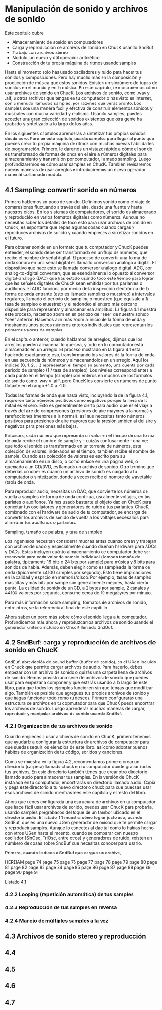 # Manipulación de sonido y archivos de sonido

Este capítulo cubre:
* Almacenamiento de sonido en computadores
* Carga y reproducción de archivos de sonido en ChucK usando SndBuf
* Trabajo con archivos stereo
* Modulo, un nuevo y útil operador aritmético
* Construcción de tu propia máquina de ritmos usando samples

Hasta el momento solo has usado osciladores y ruido para hacer tus sonidos y composiciones. Pero hay mucho más en la composición y producción de música que estos sonidos. Existen un sinnúmero de tupos de sonidos en el mundo y en la música. En este capítulo, te mostraremos cómo usar archivos de sonido en ChucK. Los archivos de sonido, como .wav y .aif, u otros archivos que tengas en tu computador o has visto en internet, son a menudo llamados samples, por razones que verás pronto. Los samples son una manera fácil y efectiva de construir elementos sónicos y musicales con mucha variedad y realismo. Usando samples, puedes acceder una gran colección de sonidos existentes que otra gente ha grabado y sintetizado a lo largo de los años.

En los sigiuentes capítulos aprenderas a sintetizar tus propios sonidos desde cero. Pero en este capítulo, usarás samples para llegar al punto que puedes crear tu propia máquina de ritmos con muchas nuevas habilidades de programación. Primero, le daremos un vistazo rápido a cómo el sonido es transformado de formas de onda en el aire a números digitales para almacenamiento y transmisión por computador, llamado sampling. Luego profundizaremos en cómo usar samples en ChucK. También revisaremos nuevas maneras de usar arreglos e introduciremos un nuevo operador matemático llamado modulo.

## 4.1 Sampling: convertir sonido en números

Primero hablemos un poco de sonido. Definimos sonido como el viaje de compresiones fluctuando a través del aire, desde una fuente y hasta nuestros oídos. En los sistemas de computadores, el sonido es almacenado y reproducido en varios formatos digitales como números. Aunque no necesitas saber los detalles de todo esto para usar archivos de sonido en ChucK, es importante que sepas algunas cosas cuando cargas y reproduces archivos de sonido y cuando empieces a sintetizar sonidos en el futuro.

Para obtener sonido en un formato que tu computador y ChucK pueden entender, el sonido debe ser transformado en un flujo de números, que recibe el nombre de señal digital. El proceso de convertir una forma de onda sonora en una señal digital es llamado conversión análogo a digital. El dispositivo que hace esto se llamada conversor análogo-digital (ADC, por analog-to-digital converter), que es esencialmente lo opuesto al conversor digital-análogo (DAC) que has estado usando todo este tiempo para lograr que las señales digitales de ChucK sean emitidas por tus parlantes o audífonos. El ADC funciona por medio de la inspección electrónica de la forma de onda entrante (esto es llamado sampling o muestreo) a intervalos regulares, llamado el periodo de sampling o muestreo (que equivale a 1/ tasa de sampleo o muestreo) y el redondeo al entero más cercano disponible para representar y almacenar esa amplitud. La figura 4.1 muestra este proceso, haciendo zoom en en periodo de "eee" de nuestro sonido "see" anterior. Hacemos aún más zoom al inicio de la forma de onda y mostramos unos pocos números enteros individuales que representan los primeros valores de samples.

En el capítulo anterior, cuando hablamos de arreglos, dijimos que los arreglos pueden almacenar lo que sea, y todo en tu computador está almacenado en un arreglo. El proceso mostrado en la figura 4.1 está haciendo exactamente eso, transformando los valores de la forma de onda en una secuencia de números y almacenándolos en un arreglo. Aquí los índices (0, 1, 2, ...) representan el tiempo en aumento, una cuenta por cada periodo de sampleo (1 / tasa de sampleo). Los niveles correspondientes a cada punto en el tiempo (sample) son enteros en muchos de los formatos de sonido como .wav y .aiff, pero ChucK los convierte en números de punto flotante en el rango +1.0 a -1.0.

Todas las formas de onda que hasta visto, incluyendo la de la figura 4.1, requieren tanto números positivos como negativos porque la línea de la mitad es el cero. Esto es generalmente cierto para audio, que es el viaje a través del aire de compresiones (presiones de aire mayores a la normal) y rarefacciones (menores a la normal), así que necesitas tanto números positivos para presiones de aire mayores que la presión ambiental del aire y negativos para presiones más bajas.

Entonces, cada número que representa un valor en el tiempo de una forma de onda recibe el nombre de sample y - quizás confusamente - una vez que todo el sonido es transformado en un torrente de números, esta colección de valores, indexados en el tiempo, también recibe el nombre de sample. Cuando esa colección de valores es escrito para su almacenamiento en un disco, o como enlace en una página web, o quemado a un CD/DVD, es llamado un archivo de sonido. Otro término que deberías concoer es cuando un archivo de sonido es cargado a tu computador o sintetizador, donde a veces recibe el nombre de wavetable (tabla de onda.

Para reproducir audio, necesitas un DAC; que convierte los números de vuelta a samples de forma de onda continua, usualmente voltajes, en tus parlates o audífonos. Ya has usado bastante el objeto dac en ChucK para conectar tus osciladores y generadores de ruido a tus parlantes. ChucK, comibnado con el hardware de audio de tu computador, se encarga de convertir los archivos de sonido de vuelta a los voltajes necesarios para alimetnar tus audífonos o parlantes.

Sampling, tamaño de palabra, y tasa de sampleo

Los ingenieros necesitan considerar muchas aritas cuando crean y trabajan con archivo de uadio y especialmente cuando diseñan hardware para ADCs y DACs. Estos incluyen cuánto almacenamiento de computador debe ser reservado para cada valor de sample individual (llamado tamaño de palabra, típicamente 16 bits o 24 bits por sample) para música y 8 bits para sonidos de habla. Además, deben elegir cómo es sampleada la forma de onda (típicamente 44100 samples por segundo). Esto tiene implicaciones en la calidad y espacio en memoria/disco. Por ejemplo, tasas de sampleo más altas y más bits por sampe son generalmente mejores, hasta cierto punto. La calidad de sonido de un CD, a 2 bytes por sample, 2 canales y 44100 valores por segundo, consume cerca de 10 megabytes por minuto.

Para más información sobre sampling, formatos de archivos de sonido, entre otros, ve la referencia al final de este capítulo.

Ahora sabes un poco más sobre cómo el sonido llega a tu computador. Profundicemos más ahora y reproduzcamos archivos de sonido usando el generador unitario incluido en ChucK llamado SndBuf.

## 4.2 SndBuf: carga y reproducción de archivos de sonido en ChucK

SndBuf, abreviación de sound buffer (buffer de sonido), es el UGen incluido en Chuck que permite cargar archivos de audio. Para hacerlo, debes empezar con un archivo de sonido o quizás una carpeta llena de archivos de sonido. Hemos provisto una serie de archivos de sonido que puedes usar para empezar a componer y que estarás usando a lo largo de este libro, para que todos los ejemplos funcionen sin que tengas que modificar algo. También es posible que agregues tus propios archivos de sonido y que hagas funcionar todo como tú desees. Primero configurarás una estructura de archivos en tu copmutador para que ChucK pueda encontrar los archivos de sonido. Luego aprenderás muchas maneras de cargar, reproducir y manipular archivos de sonido usando SndBuf.

### 4.2.1 Organización de tus archivos de sonido

Cuando empieces a usar archivos de sonido en ChucK, primero tenemos que ayudarle a configurar la estructura de archivos de computador para que puedas seguir los ejemplos de este libro, así como adoptar buenos hábitos de organización de tu código, sonidos y canciones.

Como se muestra en la figura 4.2, recomendamos primero crear un directorio (carpeta) llamado chuck en tu computador donde grabar todos tus archivos. En este directorio también tienes que crear otro directorio llamado audio para almacenar tus samples. En la versión de ChucK instalada en tu computador, encontrarás un directorio llamado audio. Copia y pega este directorio a tu nuevo directorio chuck para que puedsas usar esos archivos de sonido mientras lees este capítulo y el resto del libro.

Ahora que tienes configurada una estructura de archivos en tu computador que hace fácil usar archivos de sonido, puedes usar ChucK para probarla, usando samples pregrabados del toque de un tambor ubicado en el directorio audio. El listado 4.1 muestra cómo lograr justo eso, usando SndBuf, que es una nuevo UGen generador de onisod que te permite cargar y reproducir samples. Aunque lo conectes al dac tal como lo habías hecho con otros UGen hasta el moento, cuando se comparar con nuestro oscilador (SinOsc, TriOsc, entre otros) y generadores de ruido, existen un númbero de cosas sobre SndBuf que necesitas conocer para usarlo.

Primero, cuando le dices a SndBuf que cargue un archivo,

HEREIAM
page 74
page 75
page 76
page 77
page 78
page 79
page 80
page 81
page 82
page 83
page 84
page 85
page 86
page 87
page 88
page 89
page 90
page 91

Listado 4.1

### 4.2.2 Looping (repetición automática) de tus samples

### 4.2.3 Reproducción de tus samples en reversa

### 4.2.4 Manejo de múltiples samples a la vez

## 4.3 Archivos de sonido stereo y reproducción

## 4.4

## 4.5

## 4.6

## 4.7
